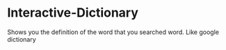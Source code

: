 # Interactive-Dictionary
Shows you the definition of the word that you searched word. Like google dictionary
